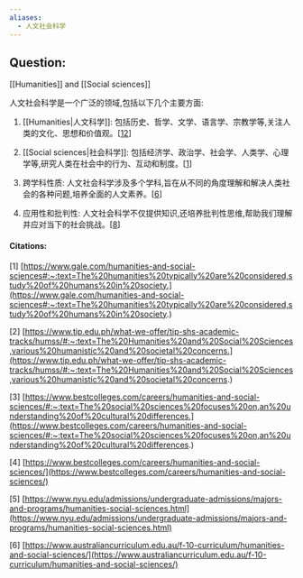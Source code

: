 ```yaml
---
aliases:
  - 人文社会科学
---
```

## Question:

[[Humanities]] and [[Social sciences]]


人文社会科学是一个广泛的领域,包括以下几个主要方面:

1. [[Humanities|人文科学]]: 包括历史、哲学、文学、语言学、宗教学等,关注人类的文化、思想和价值观。[[12](https://en.wikipedia.org/wiki/Humanities)]
    
2. [[Social sciences|社会科学]]: 包括经济学、政治学、社会学、人类学、心理学等,研究人类在社会中的行为、互动和制度。[[1](https://www.gale.com/humanities-and-social-sciences#:~:text=The%20humanities%20typically%20are%20considered,study%20of%20humans%20in%20society.)]
    
3. 跨学科性质: 人文社会科学涉及多个学科,旨在从不同的角度理解和解决人类社会的各种问题,培养全面的人文素养。[[6](https://www.australiancurriculum.edu.au/f-10-curriculum/humanities-and-social-sciences/)]
    
4. 应用性和批判性: 人文社会科学不仅提供知识,还培养批判性思维,帮助我们理解并应对当下的社会挑战。[[8](https://socialsciences.uonbi.ac.ke/basic-page/why-study-humanities-and-social-sciences)]
    

#### Citations:

[1] [https://www.gale.com/humanities-and-social-sciences#:~:text=The%20humanities%20typically%20are%20considered,study%20of%20humans%20in%20society.](https://www.gale.com/humanities-and-social-sciences#:~:text=The%20humanities%20typically%20are%20considered,study%20of%20humans%20in%20society.)

[2] [https://www.tip.edu.ph/what-we-offer/tip-shs-academic-tracks/humss/#:~:text=The%20Humanities%20and%20Social%20Sciences,various%20humanistic%20and%20societal%20concerns.](https://www.tip.edu.ph/what-we-offer/tip-shs-academic-tracks/humss/#:~:text=The%20Humanities%20and%20Social%20Sciences,various%20humanistic%20and%20societal%20concerns.)

[3] [https://www.bestcolleges.com/careers/humanities-and-social-sciences/#:~:text=The%20social%20sciences%20focuses%20on,an%20understanding%20of%20cultural%20differences.](https://www.bestcolleges.com/careers/humanities-and-social-sciences/#:~:text=The%20social%20sciences%20focuses%20on,an%20understanding%20of%20cultural%20differences.)

[4] [https://www.bestcolleges.com/careers/humanities-and-social-sciences/](https://www.bestcolleges.com/careers/humanities-and-social-sciences/)

[5] [https://www.nyu.edu/admissions/undergraduate-admissions/majors-and-programs/humanities-social-sciences.html](https://www.nyu.edu/admissions/undergraduate-admissions/majors-and-programs/humanities-social-sciences.html)

[6] [https://www.australiancurriculum.edu.au/f-10-curriculum/humanities-and-social-sciences/](https://www.australiancurriculum.edu.au/f-10-curriculum/humanities-and-social-sciences/)
